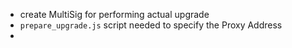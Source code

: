 - create MultiSig for performing actual upgrade
- ```prepare_upgrade.js``` script needed to specify the Proxy Address
-
